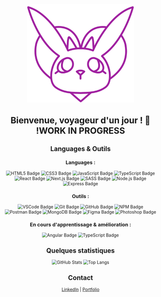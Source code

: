 <p align="center">
  <img src="https://raw.githubusercontent.com/LyrhaNova/Portfolio/refs/heads/main/frontend/public/assets/logo_poupou_small.webp" alt="alt text" width="350" />
</p>

<div align="center">
  <h1>Bienvenue, voyageur d'un jour ! 👋 !WORK IN PROGRESS</h1>
</div>

<h2 align="center">Languages & Outils</h2>
<h3 align="center">Languages :</h3>
<p align="center">
  <img src="https://img.shields.io/badge/HTML5-E34F26?style=for-the-badge&logo=html5&logoColor=white" alt="HTML5 Badge" />
  <img src="https://img.shields.io/badge/CSS3-1572B6?style=for-the-badge&logo=css3&logoColor=white" alt="CSS3 Badge" />
  <img src="https://img.shields.io/badge/JavaScript-F7DF1E?style=for-the-badge&logo=javascript&logoColor=black" alt="JavaScript Badge" />
  <img src="https://img.shields.io/badge/TypeScript-3178C6?style=for-the-badge&logo=typescript&logoColor=white" alt="TypeScript Badge" />
  <img src="https://img.shields.io/badge/React-61DAFB?style=for-the-badge&logo=react&logoColor=black" alt="React Badge" />
  <img src="https://img.shields.io/badge/Next.js-000000?style=for-the-badge&logo=next.js&logoColor=white" alt="Next.js Badge" />
  <img src="https://img.shields.io/badge/SASS-CC6699?style=for-the-badge&logo=sass&logoColor=white" alt="SASS Badge" />
  <img src="https://img.shields.io/badge/Node.js-339933?style=for-the-badge&logo=node.js&logoColor=white" alt="Node.js Badge" />
  <img src="https://img.shields.io/badge/Express-000000?style=for-the-badge&logo=express&logoColor=white" alt="Express Badge" />
</p>

<h3 align="center">Outils :</h3>
<p align="center">
  <img src="https://img.shields.io/badge/VSCode-007ACC?style=for-the-badge&logo=visual%20studio%20code&logoColor=white" alt="VSCode Badge" />
  <img src="https://img.shields.io/badge/Git-F05032?style=for-the-badge&logo=git&logoColor=white" alt="Git Badge" />
  <img src="https://img.shields.io/badge/GitHub-181717?style=for-the-badge&logo=github&logoColor=white" alt="GitHub Badge" />
  <img src="https://img.shields.io/badge/NPM-CB3837?style=for-the-badge&logo=npm&logoColor=white" alt="NPM Badge" />
  <img src="https://img.shields.io/badge/Postman-FF6C37?style=for-the-badge&logo=postman&logoColor=white" alt="Postman Badge" />
  <img src="https://img.shields.io/badge/MongoDB-47A248?style=for-the-badge&logo=mongodb&logoColor=white" alt="MongoDB Badge" />
  <img src="https://img.shields.io/badge/Figma-F24E1E?style=for-the-badge&logo=figma&logoColor=white" alt="Figma Badge" />
  <img src="https://img.shields.io/badge/Photoshop-31A8FF?style=for-the-badge&logo=adobe%20photoshop&logoColor=white" alt="Photoshop Badge" />
</p>


<h3 align="center">En cours d'apprentissage & amélioration :</h3>
<p align="center">
  <img src="https://img.shields.io/badge/Angular-DD0031?style=for-the-badge&logo=angular&logoColor=white" alt="Angular Badge" />
  <img src="https://img.shields.io/badge/TypeScript-3178C6?style=for-the-badge&logo=typescript&logoColor=white" alt="TypeScript Badge" />
</p>



<h2 align="center">Quelques statistiques</h2>

<p align="center">
  <picture>
    <!-- Stats en mode sombre -->
    <source srcset="https://github-readme-stats.vercel.app/api?username=LyrhaNova&show_icons=true&theme=dark&rank_icon=github" media="(prefers-color-scheme: dark)" />
    <!-- Stats en mode clair -->
    <img src="https://github-readme-stats.vercel.app/api?username=LyrhaNova&show_icons=true&theme=default&rank_icon=github" alt="GitHub Stats" />
  </picture>
  <img src="https://github-readme-stats.vercel.app/api/top-langs/?username=LyrhaNova&layout=donut" alt="Top Langs" />
</p>


  


<h2 align="center">Contact</h2>
<p align="center">
  <a href="https://linkedin.com/in/ton-lien-linkedin" target="_blank">LinkedIn</a> |
  <a href="https://ton-portfolio.com" target="_blank">Portfolio</a>
</p>
